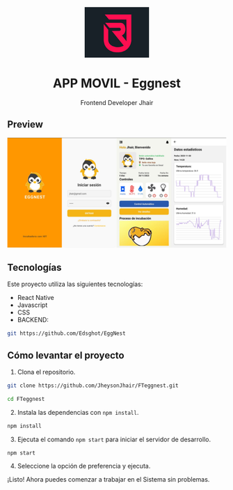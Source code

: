 <div align="center">
    <a href="https://github.com/JheysonJhair/FTeggnest.git">
      <img src="public/logo.jpg" width="148px" />
    </a>
    <h1>APP MOVIL - Eggnest</h1>
    <p align="center">
        Frontend Developer Jhair
    </p>
</div>

## Preview

![Preview](public/preview.png)

## Tecnologías

Este proyecto utiliza las siguientes tecnologías:

- React Native
- Javascript
- CSS
- BACKEND:

```bash
git https://github.com/Edsghot/EggNest
```

## Cómo levantar el proyecto

1. Clona el repositorio.

```bash
git clone https://github.com/JheysonJhair/FTeggnest.git
```

```bash
cd FTeggnest
```

2. Instala las dependencias con `npm install`.

```bash
npm install
```

3. Ejecuta el comando `npm start` para iniciar el servidor de desarrollo.

```bash
npm start
```

4. Seleccione la opción de preferencia y ejecuta.

¡Listo! Ahora puedes comenzar a trabajar en el Sistema sin problemas.